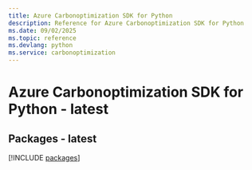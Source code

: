 ```yaml
---
title: Azure Carbonoptimization SDK for Python
description: Reference for Azure Carbonoptimization SDK for Python
ms.date: 09/02/2025
ms.topic: reference
ms.devlang: python
ms.service: carbonoptimization
---
```

# Azure Carbonoptimization SDK for Python - latest
## Packages - latest
[!INCLUDE [packages](carbonoptimization-index.md)]